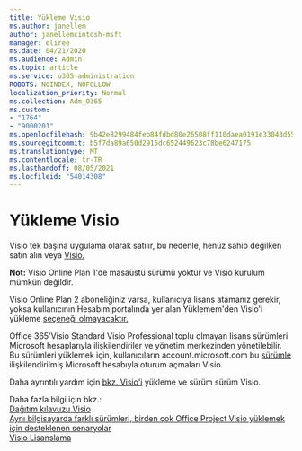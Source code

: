 ```yaml
---
title: Yükleme Visio
ms.author: janellem
author: janellemcintosh-msft
manager: eliree
ms.date: 04/21/2020
ms.audience: Admin
ms.topic: article
ms.service: o365-administration
ROBOTS: NOINDEX, NOFOLLOW
localization_priority: Normal
ms.collection: Adm_O365
ms.custom:
- "1764"
- "9000201"
ms.openlocfilehash: 9b42e8299484feb84fdbd80e26508ff110daea0191e33043d55ac9880f12919d
ms.sourcegitcommit: b5f7da89a650d2915dc652449623c78be6247175
ms.translationtype: MT
ms.contentlocale: tr-TR
ms.lasthandoff: 08/05/2021
ms.locfileid: "54014308"
---
```

# <a name="install-visio"></a>Yükleme Visio

Visio tek başına uygulama olarak satılır, bu nedenle, henüz sahip değilken satın alın veya [Visio.](https://products.office.com/visio) 

**Not:** Visio Online Plan 1'de masaüstü sürümü yoktur ve Visio kurulum mümkün değildir.

Visio Online Plan 2 aboneliğiniz varsa, kullanıcıya [](https://docs.microsoft.com/microsoft-365/admin/add-users/add-users) lisans atamanız gerekir, yoksa kullanıcının Hesabım portalında yer  alan Yüklemem'den Visio'i yükleme [seçeneği olmayacaktır.](https://portal.office.com/account#installs) 

Office 365'Visio Standard Visio Professional toplu olmayan lisans sürümleri Microsoft hesaplarıyla ilişkilendiriler ve yönetim merkezinden yönetilebilir. Bu sürümleri yüklemek için, kullanıcıların account.microsoft.com bu [sürümle](https://account.microsoft.com) ilişkilendirilmiş Microsoft hesabıyla oturum açmaları Visio.

Daha ayrıntılı yardım için [bkz. Visio'i](https://support.office.com/article/f98f21e3-aa02-4827-9167-ddab5b025710?wt.mc_id=OfficeAdm_ClientDIA_Alchemy1764) yükleme ve sürüm sürüm Visio.

Daha fazla bilgi için bkz.:<br>
[Dağıtım kılavuzu Visio](https://docs.microsoft.com/deployoffice/deployment-guide-for-visio)<br>
[Aynı bilgisayarda farklı sürümleri, birden çok Office Project Visio yüklemek için desteklenen senaryolar](https://docs.microsoft.com/deployoffice/install-different-office-visio-and-project-versions-on-the-same-computer)<br>
[Visio Lisanslama](https://products.office.com/visio/microsoft-visio-volume-licensing-visio-for-multiple-users)